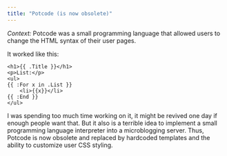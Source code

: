 ```yaml
---
title: "Potcode (is now obsolete)"
---
```


*Context:* Potcode was a small programming language that allowed users to change the HTML syntax of their user pages.

It worked like this:

```
<h1>{{ .Title }}</h1>
<p>List:</p>
<ul>
{{ :For x in .List }}
    <li>{{x}}</li>
{{ :End }}
</ul>
```

I was spending too much time working on it, it might be revived one day if enough people want that.
But it also is a terrible idea to implement a small programming language interpreter into a microblogging server.
Thus, Potcode is now obsolete and replaced by hardcoded templates and the ability to customize user CSS styling.